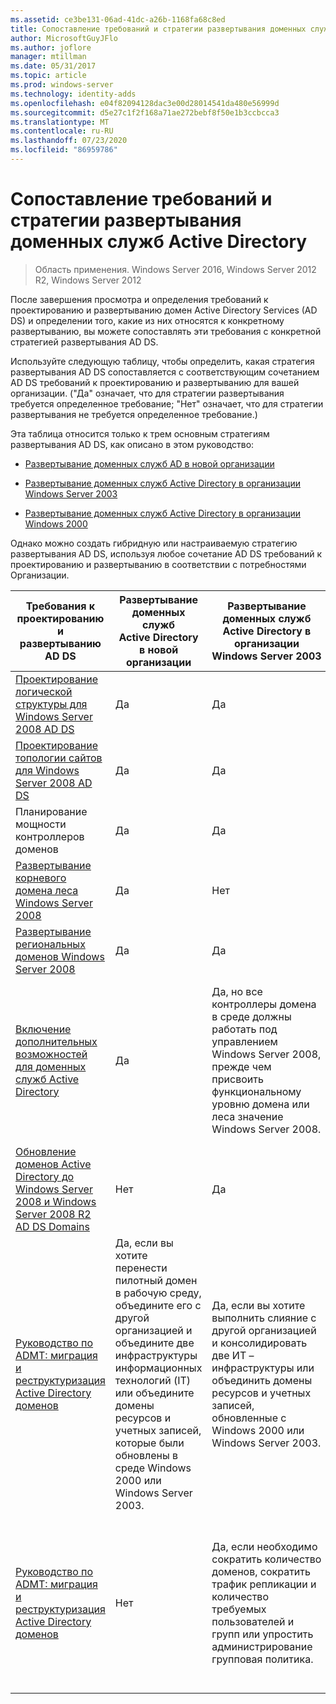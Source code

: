```yaml
---
ms.assetid: ce3be131-06ad-41dc-a26b-1168fa68c8ed
title: Сопоставление требований и стратегии развертывания доменных служб Active Directory
author: MicrosoftGuyJFlo
ms.author: joflore
manager: mtillman
ms.date: 05/31/2017
ms.topic: article
ms.prod: windows-server
ms.technology: identity-adds
ms.openlocfilehash: e04f82094128dac3e00d28014541da480e56999d
ms.sourcegitcommit: d5e27c1f2f168a71ae272bebf8f50e1b3ccbcca3
ms.translationtype: MT
ms.contentlocale: ru-RU
ms.lasthandoff: 07/23/2020
ms.locfileid: "86959786"
---
```

# <a name="mapping-your-requirements-to-an-ad-ds-deployment-strategy"></a>Сопоставление требований и стратегии развертывания доменных служб Active Directory

> Область применения. Windows Server 2016, Windows Server 2012 R2, Windows Server 2012

После завершения просмотра и определения требований к проектированию и развертыванию домен Active Directory Services (AD DS) и определении того, какие из них относятся к конкретному развертыванию, вы можете сопоставлять эти требования с конкретной стратегией развертывания AD DS.

Используйте следующую таблицу, чтобы определить, какая стратегия развертывания AD DS сопоставляется с соответствующим сочетанием AD DS требований к проектированию и развертыванию для вашей организации. ("Да" означает, что для стратегии развертывания требуется определенное требование; "Нет" означает, что для стратегии развертывания не требуется определенное требование.)

Эта таблица относится только к трем основным стратегиям развертывания AD DS, как описано в этом руководство:

-   [Развертывание доменных служб AD в новой организации](../../ad-ds/plan/Deploying-AD-DS-in-a-New-Organization.md)

-   [Развертывание доменных служб Active Directory в организации Windows Server 2003](../../ad-ds/plan/Deploying-AD-DS-in-a-Windows-Server-2003-Organization.md)

-   [Развертывание доменных служб Active Directory в организации Windows 2000](../../ad-ds/plan/Deploying-AD-DS-in-a-Windows-2000-Organization.md)

Однако можно создать гибридную или настраиваемую стратегию развертывания AD DS, используя любое сочетание AD DS требований к проектированию и развертыванию в соответствии с потребностями Организации.

| Требования к проектированию и развертыванию AD DS | Развертывание доменных служб Active Directory в новой организации | Развертывание доменных служб Active Directory в организации Windows Server 2003 | Развертывание доменных служб Active Directory в организации Windows 2000 |
| ---------------------------------------- | ------------------------------------- | ----------------------------------------------------- |----------------------------------------------- |
| [Проектирование логической структуры для Windows Server 2008 AD DS](/previous-versions/windows/it-pro/windows-server-2008-r2-and-2008/cc770806(v=ws.10)) | Да | Да | Да |
| [Проектирование топологии сайтов для Windows Server 2008 AD DS](Designing-the-Site-Topology.md) | Да | Да | Да |
| Планирование мощности контроллеров доменов | Да | Да | Да |
| [Развертывание корневого домена леса Windows Server 2008](/previous-versions/windows/it-pro/windows-server-2008-r2-and-2008/cc731174(v=ws.10)) | Да | Нет | Нет |
| [Развертывание региональных доменов Windows Server 2008](/previous-versions/windows/it-pro/windows-server-2008-r2-and-2008/cc755118(v=ws.10)) | Да | Да | Да |
| [Включение дополнительных возможностей для доменных служб Active Directory](../../ad-ds/plan/Enabling-Advanced-Features-for-AD-DS.md) | Да |Да, но все контроллеры домена в среде должны работать под управлением Windows Server 2008, прежде чем присвоить функциональному уровню домена или леса значение Windows Server 2008. | Да, но все контроллеры домена в среде должны работать под управлением Windows Server 2008, прежде чем присвоить функциональному уровню домена или леса значение Windows Server 2008. |
| [Обновление доменов Active Directory до Windows Server 2008 и Windows Server 2008 R2 AD DS Domains](/previous-versions/windows/it-pro/windows-server-2008-r2-and-2008/cc731188(v=ws.10)) | Нет | Да | Да |
| [Руководство по ADMT: миграция и реструктуризация Active Directory доменов](/previous-versions/windows/it-pro/windows-server-2008-r2-and-2008/cc974332(v=ws.10)) | Да, если вы хотите перенести пилотный домен в рабочую среду, объедините его с другой организацией и объедините две инфраструктуры информационных технологий (IT) или объедините домены ресурсов и учетных записей, которые были обновлены в среде Windows 2000 или Windows Server 2003. | Да, если вы хотите выполнить слияние с другой организацией и консолидировать две ИТ – инфраструктуры или объединить домены ресурсов и учетных записей, обновленные с Windows 2000 или Windows Server 2003. | Да, если вы хотите выполнить слияние с другой организацией и консолидировать две ИТ – инфраструктуры или объединить домены ресурсов и учетных записей, обновленные с Windows 2000 или Windows Server 2003. |
| [Руководство по ADMT: миграция и реструктуризация Active Directory доменов](/previous-versions/windows/it-pro/windows-server-2008-r2-and-2008/cc974332(v=ws.10)) | Нет | Да, если необходимо сократить количество доменов, сократить трафик репликации и количество требуемых пользователей и групп или упростить администрирование групповая политика. | Да, если необходимо сократить количество доменов, сократить трафик репликации и количество требуемых пользователей и групп или упростить администрирование групповая политика. |
